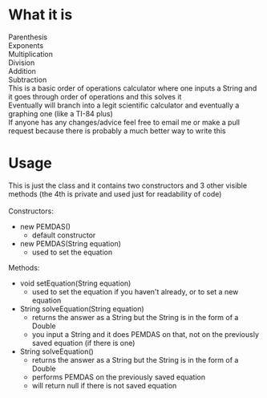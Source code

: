 # What it is
Parenthesis\
Exponents\
Multiplication\
Division\
Addition\
Subtraction<br>
This is a basic order of operations calculator where one inputs a String and it goes through order of operations and this solves it\
Eventually will branch into a legit scientific calculator and eventually a graphing one (like a TI-84 plus)\
If anyone has any changes/advice feel free to email me or make a pull request because there is probably a much better way to write this

# Usage
This is just the class and it contains two constructors and 3 other visible methods (the 4th is private and used just for readability of code)\
\
Constructors:
- new PEMDAS()
  - default constructor
- new PEMDAS(String equation)
  - used to set the equation

Methods:
- void setEquation(String equation)
  - used to set the equation if you haven't already, or to set a new equation
- String solveEquation(String equation)
  - returns the answer as a String but the String is in the form of a Double
  - you input a String and it does PEMDAS on that, not on the previously saved equation (if there is one)
- String solveEquation()
  - returns the answer as a String but the String is in the form of a Double
  - performs PEMDAS on the previously saved equation
  - will return null if there is not saved equation  


